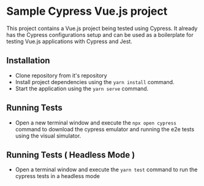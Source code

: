 # Sample Cypress Vue.js project

This project contains a Vue.js project being tested using Cypress. It already has the Cypress configurations setup
and can be used as a boilerplate for testing Vue.js applications with Cypress and Jest.

## Installation
- Clone repository from it's repository
- Install project dependencies using the `yarn install` command. 
- Start the application using the `yarn serve` command.

## Running Tests
- Open a new terminal window and execute the `npx open cypress` command to download the cypress emulator and running the e2e tests using the visual simulator.

## Running Tests ( Headless Mode )
- Open a terminal window and execute the `yarn test` command to run the cypress tests in a headless mode

  
